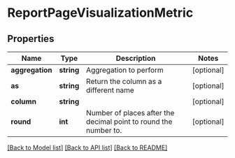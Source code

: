 # ReportPageVisualizationMetric

## Properties
Name | Type | Description | Notes
------------ | ------------- | ------------- | -------------
**aggregation** | **string** | Aggregation to perform | [optional] 
**as** | **string** | Return the column as a different name | [optional] 
**column** | **string** |  | [optional] 
**round** | **int** | Number of places after the decimal point to round the number to. | [optional] 

[[Back to Model list]](../README.md#documentation-for-models) [[Back to API list]](../README.md#documentation-for-api-endpoints) [[Back to README]](../README.md)


